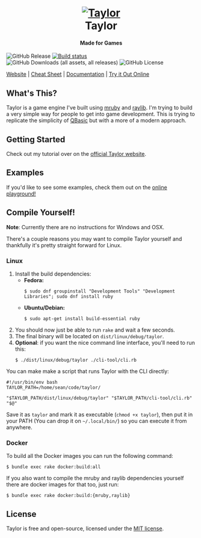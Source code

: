 <h1 align="center">
  <br>
  <a href="https://www.taylormadetech.dev/"><img src="https://github.com/Chadowo/Taylor/assets/83732118/d99706ca-5582-406e-b7ee-287de154fc12" alt="Taylor"></a>
  <br>
  Taylor
  <br>
</h1>
<h4 align="center">Made for Games</h4>

![GitHub Release](https://img.shields.io/github/v/release/HellRok/Taylor)
[![Build status](https://badge.buildkite.com/0cb81ca8e3b8f43a2998bc15f90323a2eb8429669e819b7697.svg)](https://buildkite.com/oequacki/taylor)
![GitHub Downloads (all assets, all releases)](https://img.shields.io/github/downloads/HellRok/Taylor/total?label=total%20downloads)
![GitHub License](https://img.shields.io/github/license/HellRok/Taylor)


[Website](https://www.taylormadetech.dev) | [Cheat Sheet](https://www.taylormadetech.dev/documentation/tutorials/cheat_sheet/) | [Documentation](https://www.taylormadetech.dev/documentation/taylor/latest/) | [Try it Out Online](https://www.taylormadetech.dev/playground/)

## What's This?

Taylor is a game engine I've built using [mruby](https://mruby.org/) and
[raylib](https://www.raylib.com/). I'm trying to build a very simple way for
people to get into game development. This is trying to replicate the simplicity
of [QBasic](https://es.wikipedia.org/wiki/QBASIC) but with a more of a modern approach.

## Getting Started

Check out my tutorial over on the [official Taylor
website](https://www.taylormadetech.dev/documentation/tutorials/getting_started/).

## Examples

If you'd like to see some examples, check them out on the [online playground!](https://www.taylormadetech.dev/playground/)

## Compile Yourself!

**Note**: Currently there are no instructions for Windows and OSX.

There's a couple reasons you may want to compile Taylor yourself and thankfully
it's pretty straight forward for Linux.

### Linux

1. Install the build dependencies:  
    - **Fedora:**  
        ```console
        $ sudo dnf groupinstall "Development Tools" "Development Libraries"; sudo dnf install ruby
        ```  
    - **Ubuntu/Debian:**  
        ```console
        $ sudo apt-get install build-essential ruby
        ```
3. You should now just be able to run `rake` and wait a few seconds.
4. The final binary will be located on `dist/linux/debug/taylor`.
5. **Optional**: if you want the nice command line interface, you'll need to run this:  
    ```console
    $ ./dist/linux/debug/taylor ./cli-tool/cli.rb
    ```

You can make make a script that runs Taylor with the CLI directly:
```shell
#!/usr/bin/env bash
TAYLOR_PATH=/home/sean/code/taylor/

"$TAYLOR_PATH/dist/linux/debug/taylor" "$TAYLOR_PATH/cli-tool/cli.rb" "$@"
```

Save it as `taylor` and mark it as executable (`chmod +x taylor`), then put it in your 
PATH (You can drop it on `~/.local/bin/`) so you can execute it from anywhere.

### Docker

To build all the Docker images you can run the following command:

```console
$ bundle exec rake docker:build:all
```

If you also want to compile the mruby and raylib dependencies yourself there are
docker images for that too, just run:

```console
$ bundle exec rake docker:build:{mruby,raylib}
```

## License

Taylor is free and open-source, licensed under the [MIT license](https://github.com/HellRok/Taylor/blob/main/LICENSE).

